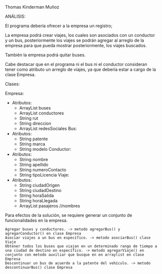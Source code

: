 Thomas Kinderman Muñoz

ANÁLISIS:

El programa debería ofrecer a la empresa un registro;

La empresa podrá crear viajes, los cuales son asociados con un conductor y un bus, posteriormente los viajes se podrán agregar al arreglo de la empresa para que pueda mostrar posteriormente, los viajes buscados.

También la empresa podrá quitar buses.

Cabe destacar que en el programa ni el bus ni el conductor consideran tener como atributo un arreglo de viajes, ya que debería estar a cargo de la clase Empresa.



Clases:

Empresa:
- Atributos:
  - ArrayList<Bus> buses
  - ArrayList<Conductor> conductores
  - String rut
  - String direccion
  - ArrayList<String> redesSociales
Bus:
- Atributos:
  - String patente
  - String marca
  - String modelo
Conductor:
- Atributos:
  - String nombre
  - String apellido
  - String numeroContacto
  - String tipoLicencia
Viaje:
- Atributos:
  - String ciudadOrigen
  - String ciudadDestino
  - String horaSalida
  - String horaLlegada
  - ArrayList<String> pasajeros //nombres


Para efectos de la solución, se requiere generar un conjunto de funcionalidades en la empresa.

    Agregar buses y conductores. -> metodo agregarBus() y agregarConductor() en clase Empresa
    Asociar viajes a un bus en específico. -> metodo asociarBus() clase Viaje
    Obtener todos los buses que viajan en un determinado rango de tiempo a una ciudad de destino en específico. -> metodo agregarViaje() en conjunto con metodo auxiliar que busque en en arraylist en clase Empresa
    Descontinuar un bus de acuerdo a la patente del vehículo. -> metodo descontinuarBus() clase Empresa
